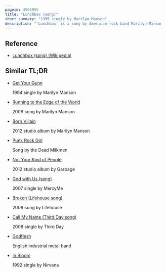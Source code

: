 ```yaml
---
pageid: 4965995
title: "Lunchbox (song)"
short_summary: "1995 single by Marilyn Manson"
description: "'Lunchbox' is a song by American rock band Marilyn Manson. It was released as the second single from their Debut album Portrait of an american Family. A heavy Metal Song that features Elements of Death Metal, industrial Music and Punk Rock, 'Lunchbox' was written by the Band's eponymous Vocalist, Daisy Berkowitz, and Gidget Gein, and produced by Manson with Trent Reznor. According to berkowitz the Track was written as the Frontman's Plea to be left alone and inspired by a Time when Manson defended himself with a Kiss Lunchbox. The Track features Elements of 'Fire' performed by Arthur Brown, a Musician who influenced the Band."
---
```


## Reference

- [Lunchbox (song) (Wikipedia)](https://en.wikipedia.org/?curid=4965995)

## Similar TL;DR

- [Get Your Gunn](/tldr/en/get-your-gunn)

  1994 single by Marilyn Manson

- [Running to the Edge of the World](/tldr/en/running-to-the-edge-of-the-world)

  2009 song by Marilyn Manson

- [Born Villain](/tldr/en/born-villain)

  2012 studio album by Marilyn Manson

- [Punk Rock Girl](/tldr/en/punk-rock-girl)

  Song by the Dead Milkmen

- [Not Your Kind of People](/tldr/en/not-your-kind-of-people)

  2012 studio album by Garbage

- [God with Us (song)](/tldr/en/god-with-us-song)

  2007 single by MercyMe

- [Broken (Lifehouse song)](/tldr/en/broken-lifehouse-song)

  2008 song by Lifehouse

- [Call My Name (Third Day song)](/tldr/en/call-my-name-third-day-song)

  2008 single by Third Day

- [Godflesh](/tldr/en/godflesh)

  English industrial metal band

- [In Bloom](/tldr/en/in-bloom)

  1992 single by Nirvana
